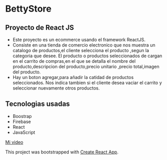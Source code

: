 #   BettyStore

## Proyecto de React JS

* Este proyecto es un ecommerce usando el framework ReactJS.
* Consiste en una tienda de comercio electronico que nos muestra un catalogo de productos,el cliente selecciona el producto ,segun la categoria que desee.
El producto o productos seleccionados de cargan en el carrito de compras,en el que se detalla el nombre del producto,descripcion del producto,precio unitario ,precio total,imagen del producto.
* Hay un boton agregar,para añadir la catidad de productos seleccionados.
Nos indica tambien si el cliente desea vaciar el carrito y seleccionar nuevamente otros productos.

## Tecnologias usadas
* Boostrap
* Firebase
* React 
* JavaScript

[Mi video](https://github.com/BeatrizSuyo/Betty--Store/assets/103866388/ffe32e23-bd31-41f6-9584-4925909d39e1)




This project was bootstrapped with [Create React App](https://github.com/facebook/create-react-app).











